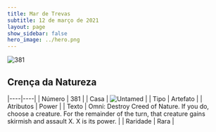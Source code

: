 ```yaml
---
title: Mar de Trevas
subtitle: 12 de março de 2021
layout: page
show_sidebar: false
hero_image: ../hero.png
---
```


![381](https://cdn.keyforgegame.com/media/card_front/pt/496_381_3637MPGX9JFV_pt.png)

## Crença da Natureza

|----|----|
| Número | 381 |
| Casa | ![Untamed](https://archonarcana.com/images/thumb/b/bd/Untamed.png/22px-Untamed.png "Indomados") |
| Tipo | Artefato |
| Atributos | Power |
| Texto | Omni: Destroy Creed of Nature. If you do, choose a creature. For the remainder of the turn, that creature gains skirmish and assault X. X is its power. |
| Raridade | Rara |
